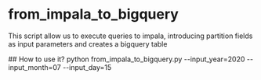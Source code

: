 # from_impala_to_bigquery

This script allow us to execute queries to impala, introducing partition fields as input parameters and creates a bigquery table

## How to use it?
python from_impala_to_bigquery.py --input_year=2020 --input_month=07 --input_day=15
